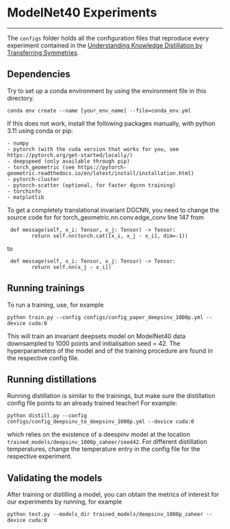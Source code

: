 # ModelNet40 Experiments
---

The `configs` folder holds all the configuration files that reproduce every experiment contained in the [Understanding Knowledge Distillation by Transferring Symmetries]().

## Dependencies

Try to set up a conda environment by using the environment file in this directory.
```
conda env create --name [your_env_name] --file=conda_env.yml
```

If this does not work, install the following packages manually, with python 3.11 using
conda or pip:

```
- numpy
- pytorch (with the cuda version that works for you, see https://pytorch.org/get-started/locally/)
- deepspeed (only available through pip)
- torch_geometric (see https://pytorch-geometric.readthedocs.io/en/latest/install/installation.html)
- pytorch-cluster
- pytorch-scatter (optional, for faster dgcnn training)
- torchinfo
- matplotlib
```
To get a completely translational invariant DGCNN, you need to change the source code
for for torch_geometric.nn.conv.edge_conv line 147 from

```
 def message(self, x_i: Tensor, x_j: Tensor) -> Tensor:
        return self.nn(torch.cat([x_i, x_j - x_i], dim=-1))
```

to
```
 def message(self, x_i: Tensor, x_j: Tensor) -> Tensor:
        return self.nn(x_j - x_i])
```

## Running trainings

To run a training, use, for example
```
python train.py --config configs/config_paper_deepsinv_1000p.yml --device cuda:0
```

This will train an invariant deepsets model on ModelNet40 data downsampled to 1000
points and initialisation seed = 42.
The hyperparameters of the model and of the training procedure are found in the
respective config file.

## Running distillations

Running distillation is similar to the trainings, but make sure the distillation
config file points to an already trained teacher! For example:
```
python distill.py --config configs/config_deepsinv_to_deepsinv_1000p.yml --device cuda:0
```

which relies on the existence of a deespinv model at the location
`trained_models/deepsinv_1000p_zaheer/seed42`.
For different distillation temperatures, change the temperature entry in the config
file for the respective experiment.

## Validating the models

After training or distilling a model, you can obtain the metrics of interest for our
experiments by running, for example
```
python test.py --models_dir trained_models/deepsinv_1000p_zaheer --device cuda:0
```

